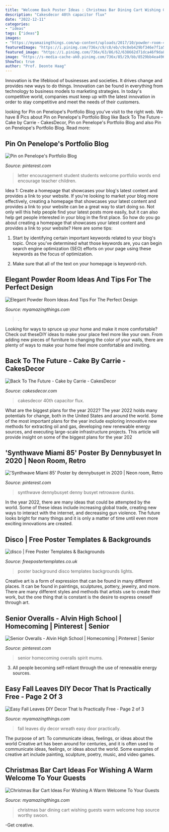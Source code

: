```yaml
---
title: "Welcome Back Poster Ideas : Christmas Bar Dining Cart Wishing Guests Warm Welcome Hop Source Worthy Swoon"
description: "Cakesdecor 40th capacitor flux"
date: "2022-12-11"
categories:
- "ideas"
tags: ["ideas"]
images:
- "https://myamazingthings.com/wp-content/uploads/2017/10/powder-room-4-.jpg"
featuredImage: "https://i.pinimg.com/736x/c9/c8/eb/c9c8eb429bf346e7f1a52f6c9bf91b62.jpg"
featured_image: "https://i.pinimg.com/736x/63/86/62/638662d71dca46f9da81b1efb5a2129a.jpg"
image: "https://s-media-cache-ak0.pinimg.com/736x/85/29/bb/8529bb4ea496fd798315f6e55ec1d23e--senior-overalls-homecoming-ideas.jpg"
ShowToc: true
author: "Prof. Deonte Haag"
---
```



Innovation is the lifeblood of businesses and societies. It drives change and provides new ways to do things. Innovation can be found in everything from technology to business models to marketing strategies. In today's competitive world, companies must keep up with the latest innovation in order to stay competitive and meet the needs of their customers.

	

		
looking for Pin on Penelope&#039;s Portfolio Blog you've visit to the right web. We have 8 Pics about Pin on Penelope&#039;s Portfolio Blog like Back To The Future - Cake by Carrie - CakesDecor, Pin on Penelope&#039;s Portfolio Blog and also Pin on Penelope&#039;s Portfolio Blog. Read more:
		
    
## Pin On Penelope&#039;s Portfolio Blog

<img loading=lazy src="https://i.pinimg.com/736x/c9/c8/eb/c9c8eb429bf346e7f1a52f6c9bf91b62.jpg" onerror="this.onerror=null;this.src='https://tse2.mm.bing.net/th?id=OIP.U0yDkAupdDn0OFy4YY5cPgHaJ5&amp;pid=15.1';" alt="Pin on Penelope&#039;s Portfolio Blog">

_Source: pinterest.com_

>letter encouragement student students welcome portfolio words end encourage teacher children. 

	

Idea 1: Create a homepage that showcases your blog's latest content and provides a link to your website.
If you're looking to market your blog more effectively, creating a homepage that showcases your latest content and provides a link to your website can be a great way to start doing so. Not only will this help people find your latest posts more easily, but it can also help get people interested in your blog in the first place. So how do you go about creating a homepage that showcases your latest content and provides a link to your website? Here are some tips:
1. Start by identifying certain important keywords related to your blog's topic. Once you've determined what those keywords are, you can begin search engine optimization (SEO) efforts on your page using these keywords as the focus of optimization.

2. Make sure that all of the text on your homepage is keyword-rich.

    
## Elegant Powder Room Ideas And Tips For The Perfect Design

<img loading=lazy src="https://myamazingthings.com/wp-content/uploads/2017/10/powder-room-4-.jpg" onerror="this.onerror=null;this.src='https://tse1.mm.bing.net/th?id=OIP.yOM_Vs3KcPUP8p7VFxcXLAHaLG&amp;pid=15.1';" alt="Elegant Powder Room Ideas And Tips For The Perfect Design">

_Source: myamazingthings.com_

>. 

	

Looking for ways to spruce up your home and make it more comfortable? Check out theseDIY ideas to make your place feel more like your own. From adding new pieces of furniture to changing the color of your walls, there are plenty of ways to make your home feel more comfortable and inviting.

    
## Back To The Future - Cake By Carrie - CakesDecor

<img loading=lazy src="https://pic.cakesdecor.com/m/kwmgph8gzzgpk5gmqqxd.jpg" onerror="this.onerror=null;this.src='https://tse1.mm.bing.net/th?id=OIP.MaUSDbVe6hb1p9BWgOWpdQHaI0&amp;pid=15.1';" alt="Back To The Future - Cake by Carrie - CakesDecor">

_Source: cakesdecor.com_

>cakesdecor 40th capacitor flux. 

	

What are the biggest plans for the year 2022?
The year 2022 holds many potentials for change, both in the United States and around the world. Some of the most important plans for the year include exploring innovative new methods for extracting oil and gas, developing new renewable energy sources, and executing large-scale infrastructure projects. This article will provide insight on some of the biggest plans for the year 202
    
## &#039;Synthwave Miami 85&#039; Poster By Dennybusyet In 2020 | Neon Room, Retro

<img loading=lazy src="https://i.pinimg.com/736x/63/86/62/638662d71dca46f9da81b1efb5a2129a.jpg" onerror="this.onerror=null;this.src='https://tse2.mm.bing.net/th?id=OIP.F9INEQrnR6zPlLvVl6Yb8wHaKd&amp;pid=15.1';" alt="&#039;Synthwave Miami 85&#039; Poster by dennybusyet in 2020 | Neon room, Retro">

_Source: pinterest.com_

>synthwave dennybusyet denny busyet retrowave dunks. 

	

In the year 2022, there are many ideas that could be attempted by the world. Some of these ideas include increasing global trade, creating new ways to interact with the internet, and decreasing gun violence. The future looks bright for many things and it is only a matter of time until even more exciting innovations are created.

    
## Disco | Free Poster Templates &amp; Backgrounds

<img loading=lazy src="http://www.freepostertemplates.co.uk/wp-content/previews/poster-background-disco2.jpg" onerror="this.onerror=null;this.src='https://tse1.mm.bing.net/th?id=OIP.4IZ0T7xGpBuNbVaNfXOLtAHaKa&amp;pid=15.1';" alt="disco | Free Poster Templates &amp; Backgrounds">

_Source: freepostertemplates.co.uk_

>poster background disco templates backgrounds lights. 

	

Creative art is a form of expression that can be found in many different places. It can be found in paintings, sculptures, pottery, jewelry, and more. There are many different styles and methods that artists use to create their work, but the one thing that is constant is the desire to express oneself through art.

    
## Senior Overalls - Alvin High School | Homecoming | Pinterest | Senior

<img loading=lazy src="https://s-media-cache-ak0.pinimg.com/736x/85/29/bb/8529bb4ea496fd798315f6e55ec1d23e--senior-overalls-homecoming-ideas.jpg" onerror="this.onerror=null;this.src='https://tse2.mm.bing.net/th?id=OIP.UG_8AuRUi95SqYdQzPNHUAHaJ3&amp;pid=15.1';" alt="Senior Overalls - Alvin High School | Homecoming | Pinterest | Senior">

_Source: pinterest.com_

>senior homecoming overalls spirit mums. 

	

3. All people becoming self-reliant through the use of renewable energy sources. 

    
## Easy Fall Leaves DIY Decor That Is Practically Free - Page 2 Of 3

<img loading=lazy src="http://myamazingthings.com/wp-content/uploads/2017/10/fall-leaves-diy-8.jpg" onerror="this.onerror=null;this.src='https://tse1.mm.bing.net/th?id=OIP.2zJ5W85LQLp2J6uq3bzIuAHaLH&amp;pid=15.1';" alt="Easy Fall Leaves DIY Decor That Is Practically Free - Page 2 of 3">

_Source: myamazingthings.com_

>fall leaves diy decor wreath easy door practically. 

	

The purpose of art: To communicate ideas, feelings, or ideas about the world
Creative art has been around for centuries, and it is often used to communicate ideas, feelings, or ideas about the world. Some examples of creative art include painting, sculpture, poetry, music, and video games.

    
## Christmas Bar Cart Ideas For Wishing A Warm Welcome To Your Guests

<img loading=lazy src="http://myamazingthings.com/wp-content/uploads/2017/11/christmas-bar-3.jpg" onerror="this.onerror=null;this.src='https://tse4.mm.bing.net/th?id=OIP.UgaE3lRKeZpxpYcFZRRtpwHaLH&amp;pid=15.1';" alt="Christmas Bar Cart Ideas For Wishing A Warm Welcome To Your Guests">

_Source: myamazingthings.com_

>christmas bar dining cart wishing guests warm welcome hop source worthy swoon. 

	

-Get creative.

